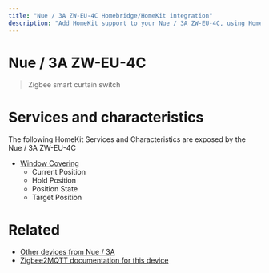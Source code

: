 ```yaml
---
title: "Nue / 3A ZW-EU-4C Homebridge/HomeKit integration"
description: "Add HomeKit support to your Nue / 3A ZW-EU-4C, using Homebridge, Zigbee2MQTT and homebridge-z2m."
---
```

<!---
This file has been GENERATED using src/docgen/docgen.ts
DO NOT EDIT THIS FILE MANUALLY!
-->
# Nue / 3A ZW-EU-4C
> Zigbee smart curtain switch


# Services and characteristics
The following HomeKit Services and Characteristics are exposed by
the Nue / 3A ZW-EU-4C

* [Window Covering](../../cover.md)
  * Current Position
  * Hold Position
  * Position State
  * Target Position


# Related
* [Other devices from Nue / 3A](../index.md#nue_3a)
* [Zigbee2MQTT documentation for this device](https://www.zigbee2mqtt.io/devices/ZW-EU-4C.html)